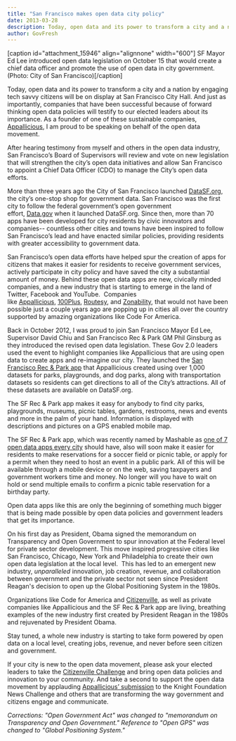 ```yaml
---
title: "San Francisco makes open data city policy"
date: 2013-03-28
description: Today, open data and its power to transform a city and a nation by engaging tech savvy citizens will be on display at San Francisco City Hall. And just as importantly, companies that have been successful because of forward thinking open data policies will testify to our elected leaders about its importance.
author: GovFresh
---
```


[caption id="attachment_15946" align="alignnone" width="600"] SF Mayor Ed Lee introduced open data legislation on October 15 that would create a chief data officer and promote the use of open data in city government. (Photo: City of San Francisco)[/caption]

Today, open data and its power to transform a city and a nation by engaging tech savvy citizens will be on display at San Francisco City Hall. And just as importantly, companies that have been successful because of forward thinking open data policies will testify to our elected leaders about its importance. As a founder of one of these sustainable companies, <a href="http://www.appallicious.com/">Appallicious</a>, I am proud to be speaking on behalf of the open data movement.

After hearing testimony from myself and others in the open data industry, San Francisco’s Board of Supervisors will review and vote on new legislation that will strengthen the city’s open data initiatives and allow San Francisco to appoint a Chief Data Officer (CDO) to manage the City’s open data efforts.

More than three years ago the City of San Francisco launched <a href="https://data.sfgov.org/" target="_blank">DataSF.org</a>, the city’s one-stop shop for government data. San Francisco was the first city to follow the federal government’s open government effort, <a href="http://www.data.gov/" target="_blank">Data.gov</a> when it launched DataSF.org. Since then, more than 70 apps have been developed for city residents by civic innovators and companies-- countless other cities and towns have been inspired to follow San Francisco’s lead and have enacted similar policies, providing residents with greater accessibility to government data.

San Francisco’s open data efforts have helped spur the creation of apps for citizens that makes it easier for residents to receive government services, actively participate in city policy and have saved the city a substantial amount of money. Behind these open data apps are new, civically minded companies, and a new industry that is starting to emerge in the land of Twitter, Facebook and YouTube.  Companies like <a href="http://www.appallicious.com/" target="_blank">Appallicious</a>, <a href="http://100plus.com/" target="_blank">100Plus</a>, <a href="http://www.routesy.com/" target="_blank">Routesy</a>, and <a href="http://zonability.com/" target="_blank">Zonability</a>, that would not have been possible just a couple years ago are popping up in cities all over the country supported by amazing organizations like Code For America.

Back in October 2012, I was proud to join San Francisco Mayor Ed Lee, Supervisor David Chiu and San Francisco Rec &amp; Park GM Phil Ginsburg as they introduced the revised open data legislation. These Gov 2.0 leaders used the event to highlight companies like Appallicious that are using open data to create apps and re-imagine our city. They launched the <a href="http://www.appallicious.com/sf-rec-park/" target="_blank">San Francisco Rec &amp; Park app</a> that Appallicious created using over 1,000 datasets for parks, playgrounds, and dog parks, along with transportation datasets so residents can get directions to all of the City’s attractions. All of these datasets are available on DataSF.org.

The SF Rec &amp; Park app makes it easy for anybody to find city parks, playgrounds, museums, picnic tables, gardens, restrooms, news and events and more in the palm of your hand. Information is displayed with descriptions and pictures on a GPS enabled mobile map.

The SF Rec &amp; Park app, which was recently named by Mashable as <a href="http://mashable.com/2012/11/07/open-data-city-apps/" target="_blank">one of 7 open data apps every city</a> should have, also will soon make it easier for residents to make reservations for a soccer field or picnic table, or apply for a permit when they need to host an event in a public park. All of this will be available through a mobile device or on the web, saving taxpayers and government workers time and money. No longer will you have to wait on hold or send multiple emails to confirm a picnic table reservation for a birthday party.

Open data apps like this are only the beginning of something much bigger that is being made possible by open data policies and government leaders that get its importance.

On his first day as President, Obama signed the memorandum on Transparency and Open Government to spur innovation at the Federal level for private sector development. This move inspired progressive cities like San Francisco, Chicago, New York and Philadelphia to create their own open data legislation at the local level.  This has led to an emergent new industry, <i>unparalleled</i> innovation, job creation, revenue, and collaboration between government and the private sector not seen since President Reagan's decision to open up the Global Positioning System in the 1980s.

Organizations like Code for America and <a href="http://www.citizenville.com/" target="_blank">Citizenville</a>, as well as private companies like Appallicious and the SF Rec &amp; Park app are living, breathing examples of the new industry first created by President Reagan in the 1980s and rejuvenated by President Obama.

Stay tuned, a whole new industry is starting to take form powered by open data on a local level, creating jobs, revenue, and never before seen citizen and government.

If your city is new to the open data movement, please ask your elected leaders to take the <a href="http://www.citizenville.com/challenge/" target="_blank">Citizenville Challenge</a> and bring open data policies and innovation to your community. And take a second to support the open data movement by applauding <a href="https://www.newschallenge.org/open/open-government/submission/sustainable-saas-mobile-commerce-development-and-management-platform-for-government-/" target="_blank">Appallicious’ submission</a> to the Knight Foundation News Challenge and others that are transforming the way government and citizens engage and communicate.

<em>Corrections: "Open Government Act" was changed to "memorandum on Transparency and Open Government." Reference to "Open GPS" was changed to "Global Positioning System."
</em>
